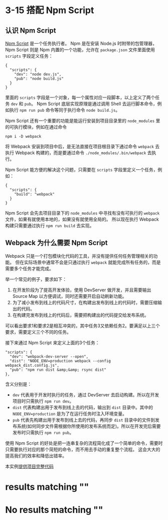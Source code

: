 
# 3-15 搭配 Npm Script

## 认识 Npm Script

[Npm Script](https://docs.npmjs.com/misc/scripts) 是一个任务执行者。
Npm 是在安装 Node.js 时附带的包管理器，Npm Script 则是 Npm 内置的一个功能，允许在 `package.json` 文件里面使用 `scripts` 字段定义任务：

```
{
  "scripts": {
    "dev": "node dev.js",
    "pub": "node build.js"
  }
}

```

里面的 `scripts` 字段是一个对象，每一个属性对应一段脚本，以上定义了两个任务 `dev` 和 `pub`。
Npm Script 底层实现原理是通过调用 Shell 去运行脚本命令，例如执行 `npm run pub` 命令等同于执行命令 `node build.js`。

Npm Script 还有一个重要的功能是能运行安装到项目目录里的 `node_modules` 里的可执行模块，例如在通过命令

```
npm i -D webpack

```

将 Webpack 安装到项目中后，是无法直接在项目根目录下通过命令 `webpack` 去执行 Webpack 构建的，而是要通过命令 `./node_modules/.bin/webpack` 去执行。

Npm Script 能方便的解决这个问题，只需要在 `scripts` 字段里定义一个任务，例如：

```
{
  "scripts": {
    "build": "webpack"
  }
}

```

Npm Script 会先去项目目录下的 `node_modules` 中寻找有没有可执行的 `webpack` 文件，如果有就使用本地的，如果没有就使用全局的。
所以现在执行 Webpack 构建只需要通过执行 `npm run build` 去实现。

## Webpack 为什么需要 Npm Script

Webpack 只是一个打包模块化代码的工具，并没有提供任何任务管理相关的功能。
但在实际场景中通常不会是只通过执行 `webpack` 就能完成所有任务的，而是需要多个任务才能完成。

举一个常见的例子，要求如下：

1. 在开发阶段为了提高开发体验，使用 DevServer 做开发，并且需要输出 Source Map 以方便调试，同时还需要开启自动刷新功能。
1. 为了减小发布到线上的代码尺寸，在构建出发布到线上的代码时，需要压缩输出的代码。
1. 在构建完发布到线上的代码后，需要把构建出的代码提交给发布系统。

可以看出要求1和要求2是相互冲突的，其中任务3又依赖任务2。要满足以上三个要求，需要定义三个不同的任务。

接下来通过 Npm Script 来定义上面的3个任务：

```
"scripts": {
  "dev": "webpack-dev-server --open",
  "dist": "NODE_ENV=production webpack --config webpack_dist.config.js",
  "pub": "npm run dist &amp;&amp; rsync dist"
},

```

含义分别是：

- `dev` 代表用于开发时执行的任务，通过 DevServer 去启动构建。所以在开发项目时只需执行 `npm run dev`。
- `dist` 代表构建出用于发布到线上去的代码，输出到 `dist` 目录中。其中的 `NODE_ENV=production` 是为了在运行任务时注入环境变量。
- `pub` 代表先构建出用于发布到线上去的代码，再同步 `dist` 目录中的文件到发布系统(如何同步文件需根据你所使用的发布系统而定)。所以在开发完后需要发布时只需执行 `npm run pub`。

使用 Npm Script 的好处是把一连串复杂的流程简化成了一个简单的命令，需要时只需要执行对应的那个简短的命令，而不用去手动的重复整个流程。
这会大大的提高我们的效率和降低出错率。

> 
本实例[提供项目完整代码](http://webpack.wuhaolin.cn/3-15搭配NpmScript.zip)


#  results matching ""

# No results matching ""
